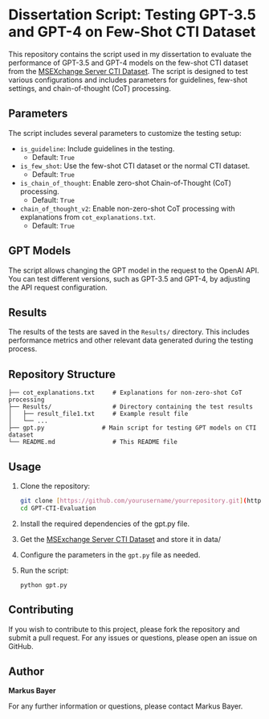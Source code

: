 # Dissertation Script: Testing GPT-3.5 and GPT-4 on Few-Shot CTI Dataset

This repository contains the script used in my dissertation to evaluate the performance of GPT-3.5 and GPT-4 models on the few-shot CTI dataset from the [MSEXchange Server CTI Dataset](https://github.com/PEASEC/msexchange-server-cti-dataset). The script is designed to test various configurations and includes parameters for guidelines, few-shot settings, and chain-of-thought (CoT) processing.

## Parameters

The script includes several parameters to customize the testing setup:

- `is_guideline`: Include guidelines in the testing.
  - Default: `True`
- `is_few_shot`: Use the few-shot CTI dataset or the normal CTI dataset.
  - Default: `True`
- `is_chain_of_thought`: Enable zero-shot Chain-of-Thought (CoT) processing.
  - Default: `True`
- `chain_of_thought_v2`: Enable non-zero-shot CoT processing with explanations from `cot_explanations.txt`.
  - Default: `True`

## GPT Models

The script allows changing the GPT model in the request to the OpenAI API. You can test different versions, such as GPT-3.5 and GPT-4, by adjusting the API request configuration.

## Results

The results of the tests are saved in the `Results/` directory. This includes performance metrics and other relevant data generated during the testing process.

## Repository Structure

```
├── cot_explanations.txt     # Explanations for non-zero-shot CoT processing
├── Results/                 # Directory containing the test results
│   ├── result_file1.txt     # Example result file
│   └── ...
├── gpt.py                # Main script for testing GPT models on CTI dataset
└── README.md                # This README file
```

## Usage

1. Clone the repository:
   ```bash
   git clone [https://github.com/yourusername/yourrepository.git](https://github.com/PEASEC/GPT-CTI-Evaluation.git)
   cd GPT-CTI-Evaluation
   ```

2. Install the required dependencies of the gpt.py file.

3. Get the [MSExchange Server CTI Dataset](https://github.com/PEASEC/msexchange-server-cti-dataset) and store it in data/

4. Configure the parameters in the `gpt.py` file as needed.

5. Run the script:
   ```
   python gpt.py
   ```


## Contributing

If you wish to contribute to this project, please fork the repository and submit a pull request. For any issues or questions, please open an issue on GitHub.

## Author

**Markus Bayer**

For any further information or questions, please contact Markus Bayer.
